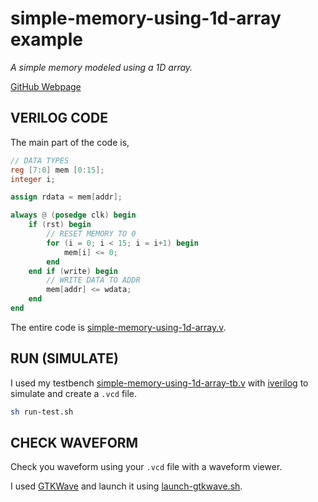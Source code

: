 # simple-memory-using-1d-array example

_A simple memory modeled using a 1D array._

[GitHub Webpage](https://jeffdecola.github.io/my-systemverilog-examples/)

## VERILOG CODE

The main part of the code is,

```verilog
// DATA TYPES
reg [7:0] mem [0:15];
integer i;

assign rdata = mem[addr];

always @ (posedge clk) begin
    if (rst) begin
        // RESET MEMORY TO 0
        for (i = 0; i < 15; i = i+1) begin
            mem[i] <= 0;
        end
    end if (write) begin
        // WRITE DATA TO ADDR
        mem[addr] <= wdata;
    end
end
```

The entire code is
[simple-memory-using-1d-array.v](simple-memory-using-1d-array.v).

## RUN (SIMULATE)

I used my testbench
[simple-memory-using-1d-array-tb.v](simple-memory-using-1d-array-tb.v) with
[iverilog](https://github.com/JeffDeCola/my-cheat-sheets/tree/master/hardware/tools/simulation/iverilog-cheat-sheet)
to simulate and create a `.vcd` file.

```bash
sh run-test.sh
```

## CHECK WAVEFORM

Check you waveform using your `.vcd` file with a waveform viewer.

I used [GTKWave](https://github.com/JeffDeCola/my-cheat-sheets/tree/master/hardware/tools/simulation/gtkwave-cheat-sheet)
and launch it using
[launch-gtkwave.sh](launch-gtkwave.sh).
